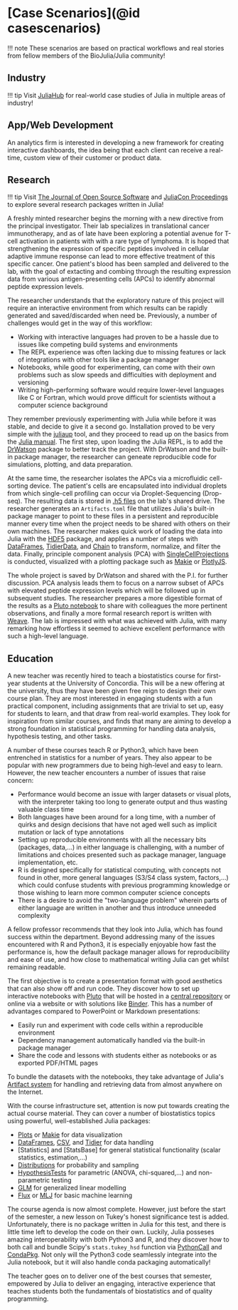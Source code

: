 # [Case Scenarios](@id casescenarios)

!!! note
    These scenarios are based on practical workflows and real stories from fellow members of the BioJulia/Julia community!

## Industry 

!!! tip 
    Visit [JuliaHub](https://juliahub.com/case-studies/) for real-world case studies of Julia in multiple areas of industry!

## App/Web Development

An analytics firm is interested in developing a new framework for creating interactive dashboards, the idea being that each
client can receive a real-time, custom view of their customer or product data.

## Research

!!! tip
    Visit [The Journal of Open Source Software](https://joss.theoj.org/) and [JuliaCon Proceedings](https://proceedings.juliacon.org/) to explore several research packages written in Julia!

A freshly minted researcher begins the morning with a new directive from the principal investigator. Their lab specializes in 
translational cancer immunotherapy, and as of late have been exploring a potential avenue for T-cell activation in patients with
with a rare type of lymphoma. It is hoped that strengthening the expression of specific peptides involved in cellular adaptive immune 
response can lead to more effective treatment of this specific cancer. One patient's blood has been sampled and delivered to the lab, 
with the goal of extacting and combing through the resulting expression data from various antigen-presenting cells (APCs) to identify abnormal 
peptide expression levels.

The researcher understands that the exploratory nature of this project will require an interactive environment from which results can be 
rapidly generated and saved/discarded when need be. Previously, a number of challenges would get in the way of this workflow:

- Working with interactive languages had proven to be a hassle due to issues like competing build systems and environments
- The REPL experience was often lacking due to missing features or lack of integrations with other tools like a package manager
- Notebooks, while good for experimenting, can come with their own problems such as slow speeds and difficulties with deployment and versioning
- Writing high-performing software would require lower-level languages like C or Fortran, which would prove difficult for scientists without a computer science background

They remember previously experimenting with Julia while before it was stable, and decide to give it a second go. Installation proved to be very simple with the 
[juliaup](https://github.com/JuliaLang/juliaup#installation) tool, and they proceed to read up on the basics from the [Julia manual](https://docs.julialang.org/en/v1/).
The first step, upon loading the Julia REPL, is to add the [DrWatson](https://juliadynamics.github.io/DrWatson.jl/stable/) package to better track 
the project. With DrWatson and the built-in package manager, the researcher can geneate reproducible code for simulations, plotting, and 
data preparation.

At the same time, the researcher isolates the APCs via a microfluidic cell-sorting device. The patient's cells are encapsulated into individual 
droplets from which single-cell profiling can occur via Droplet-Sequencing (Drop-seq). The resulting data is stored in [.h5 files](https://www.wikiwand.com/en/Hierarchical_Data_Format) on the lab's shared drive. The researcher generates an `Artifacts.toml` file that utilizes Julia's built-in package manager to point 
to these files in a persistent and reproducible manner every time when the project needs to be shared with others on their own machines. The researcher makes 
quick work of loading the data into Julia with the [HDF5](https://juliaio.github.io/HDF5.jl/stable/) package, and applies a number of steps with 
[DataFrames](https://dataframes.juliadata.org/stable/), [TidierData](https://tidierorg.github.io/TidierData.jl/latest/), and [Chain](https://github.com/jkrumbiegel/Chain.jl) 
to transform, normalize, and filter the data. Finally, principle component analysis (PCA) with [SingleCellProjections](https://biojulia.dev/SingleCellProjections.jl/stable/) 
is conducted, visualized with a plotting package such as [Makie](https://makie.org/) or [PlotlyJS](http://juliaplots.org/PlotlyJS.jl/stable/).

The whole project is saved by DrWatson and shared with the P.I. for further discussion. PCA analysis leads them to focus on a narrow subset of 
APCs with elevated peptide expression levels which will be followed up in subsequent studies. The researcher prepares a more digestible format of the results 
as a [Pluto notebook](https://plutojl.org/) to share with colleagues the more pertinent observations, and finally a more formal research report is written with 
[Weave](https://weavejl.mpastell.com/stable/). The lab is impressed with what was achieved with Julia, with many remarking how effortless it seemed to achieve 
excellent performance with such a high-level language.

## Education

A new teacher was recently hired to teach a biostatistics course for first-year students at the University of Concordia. This will be 
a new offering at the university, thus they have been given free reign to design their own course plan. They are most interested in 
engaging students with a fun practical component, including assignments that are trivial to set up, easy for students to learn, 
and that draw from real-world examples. They look for inspiration from similar courses, and finds that many are aiming to
develop a strong foundation in statistical programming for handling data analysis, hypothesis testing, and other tasks.

A number of these courses teach R or Python3, which have been entrenched in statistics for a number of years. They also appear 
to be popular with new programmers due to being high-level and easy to learn. However, the new teacher encounters 
a number of issues that raise concern:

- Performance would become an issue with larger datasets or visual plots, with the interpreter taking too long to generate output
  and thus wasting valuable class time
- Both languages have been around for a long time, with a number of quirks and design decisions that have not aged well such as 
  implicit mutation or lack of type annotations
- Setting up reproducible environments with all the necessary bits (packages, data,...) in either language is challenging, with a
  number of limitations and choices presented such as package manager, language implementation, etc.
- R is designed specifically for statistical computing, with concepts not found in other, more general languages (S3/S4 class system, 
  factors,...) which could confuse students with previous programming knowledge or those wishing to learn more common computer science
  concepts
- There is a desire to avoid the "two-language problem" wherein parts of either language are written in another and thus introduce unneeded 
  complexity 

A fellow professor recommends that they look into Julia, which has found success within the department. Beyond addressing many 
of the issues encountered with R and Python3, it is especially enjoyable how fast the performance is, how the default package manager 
allows for reproducibility and ease of use, and how close to mathematical writing Julia can get whilst remaining readable. 

The first objective is to create a presentation format with good aesthetics that can also show off and run code. They discover how
to set up interactive notebooks with [Pluto](https://plutojl.org/) that will be hosted in a [central repository](https://github.com/) 
or online via a website or with solutions like [Binder](https://mybinder.org/). This has a number of advantages compared to PowerPoint or 
Markdown presentations:  

- Easily run and experiment with code cells within a reproducible environment
- Dependency management automatically handled via the built-in package manager 
- Share the code and lessons with students either as notebooks or as exported PDF/HTML pages

To bundle the datasets with the notebooks, they take advantage of Julia's [Artifact system](https://pkgdocs.julialang.org/v1/artifacts/) for
handling and retrieving data from almost anywhere on the Internet. 

With the course infrastructure set, attention is now put towards creating the actual course material. They can cover a number of biostatistics 
topics using powerful, well-established Julia packages: 

- [Plots](https://docs.juliaplots.org/stable/) or [Makie](https://docs.makie.org/stable/) for  data visualization
- [DataFrames](https://dataframes.juliadata.org/stable/), [CSV](https://csv.juliadata.org/stable/), and [Tidier](https://tidierorg.github.io/Tidier.jl/dev/) 
  for data handling 
- [Statistics] and [StatsBase] for general statistical functionality (scalar statistics, estimation,...)
- [Distributions](https://juliastats.org/Distributions.jl/stable/) for probability and sampling
- [HypothesisTests](https://juliastats.org/HypothesisTests.jl/stable/) for parametric (ANOVA, chi-squared,...) and non-parametric testing
- [GLM](https://juliastats.org/GLM.jl/stable/) for generalized linear modelling
- [Flux](https://fluxml.ai/) or [MLJ](https://alan-turing-institute.github.io/MLJ.jl/stable/) for basic machine learning

The course agenda is now almost complete. However, just before the start of the semester, a new lesson on Tukey's honest significance test is
added. Unfortunately, there is no package written in Julia for this test, and there is little time left to develop the code on their own. Luckily, 
Julia posseses amazing interoperability with both Python3 and R, and they discover how to both call and bundle Scipy's `stats.tukey_hsd` function via 
[PythonCall](https://cjdoris.github.io/PythonCall.jl/stable/) and [CondaPkg](https://github.com/cjdoris/CondaPkg.jl). Not only will the Python3 code 
seamlessly integrate into the Julia notebook, but it will also handle conda packaging automatically!

The teacher goes on to deliver one of the best courses that semester, empowered by Julia to deliver an engaging, interactive experience that teaches 
students both the fundamentals of biostatistics and of quality programming.
